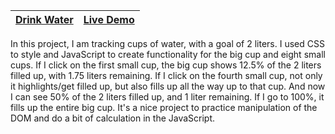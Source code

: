 | [Drink Water](https://github.com/lana-20/50_Projects_in_50_Days/tree/main/DrinkWater) | [Live Demo](https://lana-20.github.io/drink-water/) |
|----|----|

In this project, I am tracking cups of water, with a goal of 2 liters.
I used CSS to style and JavaScript to create functionality for the big cup and eight small cups.
If I click on the first small cup, the big cup shows 12.5% of the 2 liters filled up, with 1.75 liters remaining.
If I click on the fourth small cup, not only it highlights/get filled up, but also fills up all the way up to that cup.
And now I can see 50% of the 2 liters filled up, and 1 liter remaining. If I go to 100%, it fills up the entire big cup.
It's a nice project to practice manipulation of the DOM and do a bit of calculation in the JavaScript.

